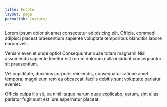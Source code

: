 ```yaml
---
title: Estate
layout: page
permalink: /estate/
---
```


Lorem ipsum dolor sit amet consectetur adipisicing elit. Officia, commodi adipisci placeat praesentium sapiente voluptate temporibus blanditiis labore earum velit.

Veniam eveniet unde optio! Consequuntur quae totam magnam! Nisi assumenda sapiente tenetur est rerum dolorum nulla incidunt consequuntur sit praesentium.

Vel cupiditate, ducimus corporis reiciendis, consequatur ratione amet tempora, magni eum rem ea obcaecati facilis debitis sunt voluptate pariatur eveniet.

Officia culpa illo sit, ea nihil itaque harum quae explicabo, earum, sint alias pariatur fugit sunt est iure aspernatur placeat.